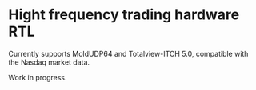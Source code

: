 # Hight frequency trading hardware RTL

Currently supports MoldUDP64 and Totalview-ITCH 5.0, compatible with the Nasdaq market data.

Work in progress.
